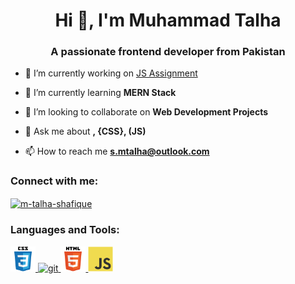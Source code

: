 <h1 align="center">Hi 👋, I'm Muhammad Talha</h1>
<h3 align="center">A passionate frontend developer from Pakistan</h3>

- 🔭 I’m currently working on [JS Assignment](abc)

- 🌱 I’m currently learning **MERN Stack**

- 👯 I’m looking to collaborate on **Web Development Projects**

- 💬 Ask me about **<HTML>, {CSS}, (JS)**

- 📫 How to reach me **s.mtalha@outlook.com**

<h3 align="left">Connect with me:</h3>
<p align="left">
<a href="https://linkedin.com/in/m-talha-shafique" target="blank"><img align="center" src="https://raw.githubusercontent.com/rahuldkjain/github-profile-readme-generator/master/src/images/icons/Social/linked-in-alt.svg" alt="m-talha-shafique" height="30" width="40" /></a>
</p>

<h3 align="left">Languages and Tools:</h3>
<p align="left"> <a href="https://www.w3schools.com/css/" target="_blank" rel="noreferrer"> <img src="https://raw.githubusercontent.com/devicons/devicon/master/icons/css3/css3-original-wordmark.svg" alt="css3" width="40" height="40"/> </a> <a href="https://git-scm.com/" target="_blank" rel="noreferrer"> <img src="https://www.vectorlogo.zone/logos/git-scm/git-scm-icon.svg" alt="git" width="40" height="40"/> </a> <a href="https://www.w3.org/html/" target="_blank" rel="noreferrer"> <img src="https://raw.githubusercontent.com/devicons/devicon/master/icons/html5/html5-original-wordmark.svg" alt="html5" width="40" height="40"/> </a> <a href="https://developer.mozilla.org/en-US/docs/Web/JavaScript" target="_blank" rel="noreferrer"> <img src="https://raw.githubusercontent.com/devicons/devicon/master/icons/javascript/javascript-original.svg" alt="javascript" width="40" height="40"/> </a> </p>
